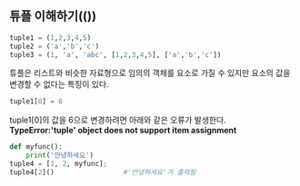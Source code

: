 ## 튜플 이해하기(())

```python
tuple1 = (1,2,3,4,5)
tuple2 = ('a','b','c')
tuple3 = (1, 'a', 'abc', [1,2,3,4,5], ['a','b','c'])
```
튜플은 리스트와 비슷한 자료형으로 임의의 객체를 요소로 가질 수 있지만 요소의 값을 변경할 수 없다는 특징이 있다.
```python
tuple1[0] = 6
```
tuple1[0]의 값을 6으로 변경하려면 아래와 같은 오류가 발생한다. <br>
**TypeError:'tuple' object does not support item assignment**

```python
def myfunc():
    print('안녕하세요')
tuple4 = [1, 2, myfunc];
tuple4[2]()                 #'안녕하세요'가 출력됨
```